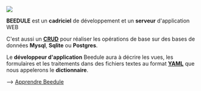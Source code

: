
![](/static/img/apropos.png)

**BEEDULE** est un **cadriciel** de développement et un **serveur** d'application WEB

C'est aussi un **[CRUD](https://fr.wikipedia.org/wiki/CRUD)** pour réaliser les opérations de base sur des bases de données **Mysql**, **Sqlite** ou **Postgres**.

Le **développeur d'application** Beedule aura à décrire les vues, les formulaires et les traitements dans des fichiers textes au format **[YAML](https://fr.wikipedia.org/wiki/YAML)** que nous appelerons le **dictionnaire**.

--> [Apprendre Beedule](https://philippe.billerot.eu/beedule-learn/)
